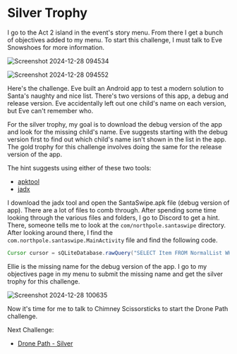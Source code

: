 # Silver Trophy

I go to the Act 2 island in the event's story menu. From there I get a bunch of objectives added to my menu. To start this challenge, I must talk to Eve Snowshoes for more information.

![Screenshot 2024-12-28 094534](https://github.com/user-attachments/assets/9a1cdc10-e7af-4c3b-8c62-ce1f72defc2b)

![Screenshot 2024-12-28 094552](https://github.com/user-attachments/assets/d997ef6c-beed-45a3-8507-6074e7b01da7)

Here's the challenge. Eve built an Android app to test a modern solution to Santa's naughty and nice list. There's two versions of this app, a debug and release version. Eve accidentally left out one child's name on each version, but Eve can't remember who.

For the silver trophy, my goal is to download the debug version of the app and look for the missing child's name. Eve suggests starting with the debug version first to find out which child's name isn't shown in the list in the app. The gold trophy for this challenge involves doing the same for the release version of the app. 

The hint suggests using either of these two tools:
* [apktool](https://github.com/iBotPeaches/Apktool/releases)
* [jadx](https://github.com/skylot/jadx)

I download the jadx tool and open the SantaSwipe.apk file (debug version of app). There are a lot of files to comb through. After spending some time looking through the various files and folders, I go to Discord to get a hint. There, someone tells me to look at the ```com/northpole.santaswipe``` directory. After looking around there, I find the     ```com.northpole.santaswipe.MainActivity``` file and find the following code. 

```java
Cursor cursor = sQLiteDatabase.rawQuery("SELECT Item FROM NormalList WHERE Item NOT LIKE '%Ellie%'", null);
```

Ellie is the missing name for the debug version of the app. I go to my objectives page in my menu to submit the missing name and get the silver trophy for this challenge. 

![Screenshot 2024-12-28 100635](https://github.com/user-attachments/assets/b3b0ae24-4d96-4fc9-88d0-aee17df9d2b5)

Now it's time for me to talk to Chimney Scissorsticks to start the Drone Path challenge. 

Next Challenge:
* [Drone Path - Silver](https://github.com/Rockman-Blue/SANS_HHC_2024/blob/6fb96fb9355bc413c0adfffccc7c5be009999ab1/Act%202/Drone-Path.md)
